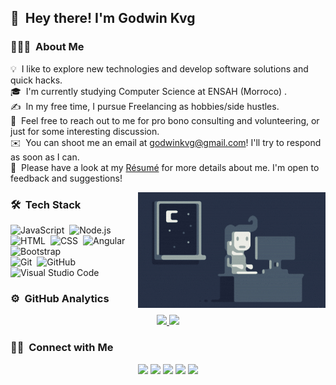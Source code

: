 
## 👋 &nbsp;Hey there! I'm Godwin Kvg

### 👨🏻‍💻 &nbsp;About Me

💡 &nbsp;I like to explore new technologies and develop software solutions and quick hacks.\
🎓 &nbsp;I'm currently studying Computer Science at ENSAH (Morroco) .\
✍️ &nbsp;In my free time, I pursue Freelancing as hobbies/side hustles.\
💬 &nbsp;Feel free to reach out to me for pro bono consulting and volunteering, or just for some interesting discussion.\
✉️ &nbsp;You can shoot me an email at godwinkvg@gmail.com! I'll try to respond as soon as I can.\
📄 &nbsp;Please have a look at my [Résumé](https://www.godwinkvg.netlify.com/) for more details about me. I'm open to feedback and suggestions!

<img alt="Night Coding" src="https://raw.githubusercontent.com/AVS1508/AVS1508/master/assets/Night-Coding.gif" align="right"/>

### 🛠 &nbsp;Tech Stack



![JavaScript](https://img.shields.io/badge/-JavaScript-333333?style=flat&logo=javascript)&nbsp;
![Node.js](https://img.shields.io/badge/-Node.js-333333?style=flat&logo=node.js)&nbsp;
![HTML](https://img.shields.io/badge/-HTML-333333?style=flat&logo=HTML5)&nbsp;
![CSS](https://img.shields.io/badge/-CSS-333333?style=flat&logo=CSS3&logoColor=1572B6)&nbsp;
![Angular](https://img.shields.io/badge/-ANGULAR-333333?style=flat&logo=angular&logoColor=1572B6)&nbsp;
![Bootstrap](https://img.shields.io/badge/-Bootstrap-333333?style=flat&logo=bootstrap&logoColor=563D7C)\
![Git](https://img.shields.io/badge/-Git-333333?style=flat&logo=git)&nbsp;
![GitHub](https://img.shields.io/badge/-GitHub-333333?style=flat&logo=github)&nbsp;
![Visual Studio Code](https://img.shields.io/badge/-Visual%20Studio%20Code-333333?style=flat&logo=visual-studio-code&logoColor=007ACC)&nbsp;
### ⚙️ &nbsp;GitHub Analytics

<p align="center">
<a href="https://github.com/AVS1508">
  <img height="180em" src="https://github-readme-stats-eight-theta.vercel.app/api?username=hackerman001&show_icons=true&theme=vue-dark&include_all_commits=true&count_private=true" />
  <img height="180em" src="https://github-readme-stats-eight-theta.vercel.app/api/top-langs/?username=hackerman001&layout=compact&exclude_lang=java+r&theme=vue-dark" />
</a>
</p>

### 🤝🏻 &nbsp;Connect with Me

<p align="center">
<a href="https://www.godwinkvg.netlify.com"><img src="https://img.shields.io/badge/-GodwinKvg.com-3423A6?style=flat-square&logo=Google-Chrome&logoColor=white"/></a>
<a href="https://www.linkedin.com/in/kodjo-godwin-leger-kavege-8a5b82159/"><img src="https://img.shields.io/badge/-Godwin%Kvg-0077B5?style=flat-square&logo=Linkedin&logoColor=white"/></a>
<a href="mailto:godwinkvg@gmail.com"><img src="https://img.shields.io/badge/-@godwinkvg-D14836?style=flat-square&logo=Gmail&logoColor=white"/></a>
<a href="https://instagram.com/godwin_kvg"><img src="https://img.shields.io/badge/-@godwin_kvg-E4405F?style=flat-square&logo=Instagram&logoColor=white"/></a>
<a href="https://facebook.com/godwin.kavege.7/"><img src="https://img.shields.io/badge/-@godwin_kvg-1877F2?style=flat-square&logo=Facebook&logoColor=white"/></a>
</p>

